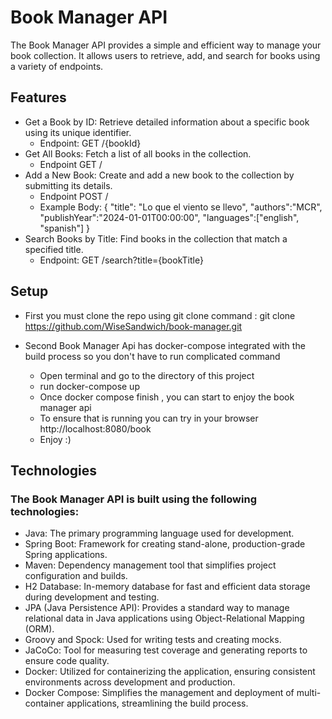 # Book Manager API

The Book Manager API provides a simple and efficient way to manage your book collection. It allows users to retrieve, add, and search for books using a variety of endpoints. 

## Features

- Get a Book by ID: Retrieve detailed information about a specific book using its unique identifier.
  - Endpoint: GET /{bookId}
- Get All Books: Fetch a list of all books in the collection.
  - Endpoint GET /
- Add a New Book: Create and add a new book to the collection by submitting its details.
  - Endpoint POST / 
  - Example Body: {
    "title": "Lo que el viento se llevo",
    "authors":"MCR",
    "publishYear":"2024-01-01T00:00:00",
    "languages":["english", "spanish"] }
- Search Books by Title: Find books in the collection that match a specified title.
  -  Endpoint: GET /search?title={bookTitle}

## Setup
 - First you must clone the repo using git clone command : git clone https://github.com/WiseSandwich/book-manager.git
 
 - Second Book Manager Api has docker-compose integrated with the build process so you don't have to run complicated command
   -  Open terminal and go to the directory of this project
   -  run docker-compose up 
   - Once docker compose finish , you can start to enjoy the book manager api
   - To ensure that is running you can try in your browser http://localhost:8080/book
   - Enjoy :) 

## Technologies
### The Book Manager API is built using the following technologies:

- Java: The primary programming language used for development.
- Spring Boot: Framework for creating stand-alone, production-grade Spring applications.
- Maven: Dependency management tool that simplifies project configuration and builds.
- H2 Database: In-memory database for fast and efficient data storage during development and testing.
- JPA (Java Persistence API): Provides a standard way to manage relational data in Java applications using Object-Relational Mapping (ORM).
- Groovy and Spock: Used for writing tests and creating mocks.
- JaCoCo: Tool for measuring test coverage and generating reports to ensure code quality.
- Docker: Utilized for containerizing the application, ensuring consistent environments across development and production.
- Docker Compose: Simplifies the management and deployment of multi-container applications, streamlining the build process.

